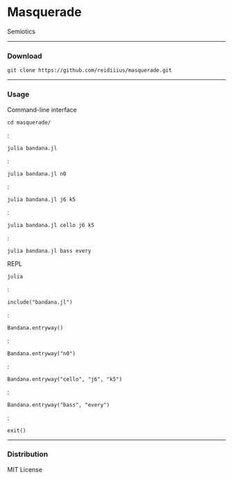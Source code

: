 # Masquerade
Semiotics

---

### Download

    git clone https://github.com/reidiiius/masquerade.git

---

### Usage
Command-line interface

    cd masquerade/

:

    julia bandana.jl

:

    julia bandana.jl n0

:

    julia bandana.jl j6 k5

:

    julia bandana.jl cello j6 k5

:

    julia bandana.jl bass every

REPL

    julia

:

    include("bandana.jl")

:

    Bandana.entryway()

:

    Bandana.entryway("n0")

:

    Bandana.entryway("cello", "j6", "k5")

:

    Bandana.entryway("bass", "every")

:

    exit()

---

### Distribution
MIT License

